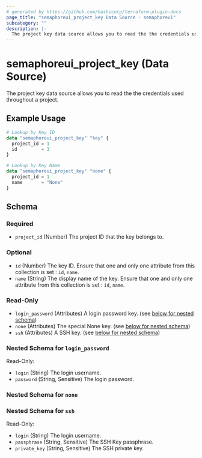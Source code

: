 ```yaml
---
# generated by https://github.com/hashicorp/terraform-plugin-docs
page_title: "semaphoreui_project_key Data Source - semaphoreui"
subcategory: ""
description: |-
  The project key data source allows you to read the the credentials used throughout a project.
---
```


# semaphoreui_project_key (Data Source)

The project key data source allows you to read the the credentials used throughout a project.

## Example Usage

```terraform
# Lookup by Key ID
data "semaphoreui_project_key" "key" {
  project_id = 1
  id         = 3
}

# Lookup by Key Name
data "semaphoreui_project_key" "none" {
  project_id = 1
  name       = "None"
}
```

<!-- schema generated by tfplugindocs -->
## Schema

### Required

- `project_id` (Number) The project ID that the key belongs to.

### Optional

- `id` (Number) The key ID. Ensure that one and only one attribute from this collection is set : `id`, `name`.
- `name` (String) The display name of the key. Ensure that one and only one attribute from this collection is set : `id`, `name`.

### Read-Only

- `login_password` (Attributes) A login password key. (see [below for nested schema](#nestedatt--login_password))
- `none` (Attributes) The special None key. (see [below for nested schema](#nestedatt--none))
- `ssh` (Attributes) A SSH key. (see [below for nested schema](#nestedatt--ssh))

<a id="nestedatt--login_password"></a>
### Nested Schema for `login_password`

Read-Only:

- `login` (String) The login username.
- `password` (String, Sensitive) The login password.


<a id="nestedatt--none"></a>
### Nested Schema for `none`


<a id="nestedatt--ssh"></a>
### Nested Schema for `ssh`

Read-Only:

- `login` (String) The login username.
- `passphrase` (String, Sensitive) The SSH Key passphrase.
- `private_key` (String, Sensitive) The SSH private key.
